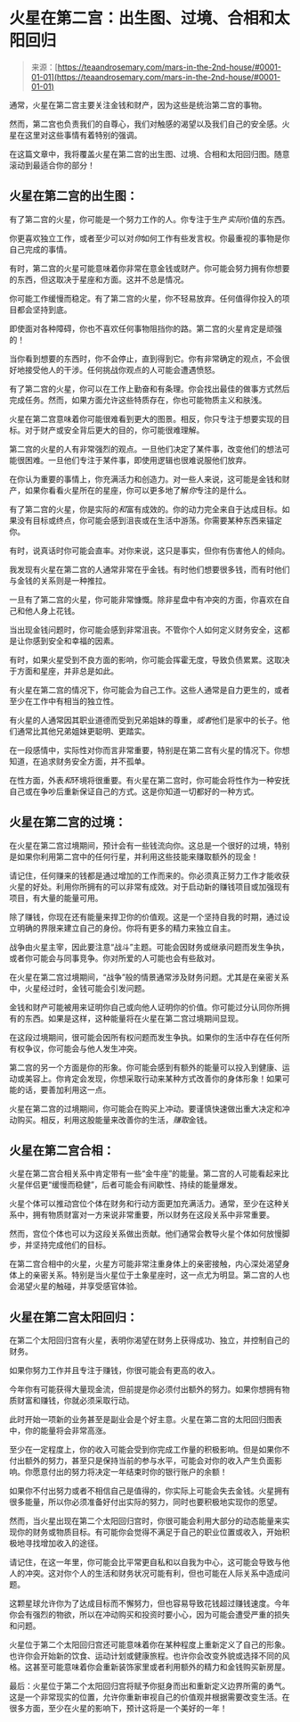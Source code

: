 <!--yml

category: 未分类

date: 2024-06-12 18:22:51

-->

# 火星在第二宫：出生图、过境、合相和太阳回归

> 来源：[https://teaandrosemary.com/mars-in-the-2nd-house/#0001-01-01](https://teaandrosemary.com/mars-in-the-2nd-house/#0001-01-01)

通常，火星在第二宫主要关注金钱和财产，因为这些是统治第二宫的事物。

然而，第二宫也负责我们的自尊心，我们对触感的渴望以及我们自己的安全感。火星在这里对这些事情有着特别的强调。

在这篇文章中，我将覆盖火星在第二宫的出生图、过境、合相和太阳回归图。随意滚动到最适合你的部分！

## 火星在第二宫的出生图：

有了第二宫的火星，你可能是一个努力工作的人。你专注于生产*实际*价值的东西。

你更喜欢独立工作，或者至少可以对*你*如何工作有些发言权。你最重视的事物是你自己完成的事情。

有时，第二宫的火星可能意味着你非常在意金钱或财产。你可能会努力拥有你想要的东西，但这取决于星座和方面。这并不总是情况。

你可能工作缓慢而稳定。有了第二宫的火星，你不轻易放弃。任何值得你投入的项目都会坚持到底。

即使面对各种障碍，你也不喜欢任何事物阻挡你的路。第二宫的火星肯定是顽强的！

当你看到想要的东西时，你不会停止，直到得到它。你有非常确定的观点，不会很好地接受他人的干涉。任何挑战你观点的人可能会遭遇愤怒。

有了第二宫的火星，你可以在工作上勤奋和有条理。你会找出最佳的做事方式然后完成任务。然而，如果方面允许这些特质存在，你也可能物质主义和肤浅。

火星在第二宫意味着你可能很难看到更大的图景。相反，你只专注于想要实现的目标。对于财产或安全背后更大的目的，你可能很难理解。

第二宫的火星的人有非常强烈的观点。一旦他们决定了某件事，改变他们的想法可能很困难。一旦他们专注于某件事，即使用逻辑也很难说服他们放弃。

在你认为重要的事情上，你充满活力和创造力。对一些人来说，这可能是金钱和财产，如果你看看火星所在的星座，你可以更多地了解*你*专注的是什么。

有了第二宫的火星，你是实际的*和*富有成效的。你的动力完全来自于达成目标。如果没有目标或终点，你可能会感到沮丧或在生活中游荡。你需要某种东西来锚定你。

有时，说真话时你可能会直率。对你来说，这只是事实，但你有伤害他人的倾向。

我发现有火星在第二宫的人通常非常在乎金钱。有时他们想要很多钱，而有时他们与金钱的关系则是一种推拉。

一旦有了第二宫的火星，你可能非常慷慨。除非星盘中有冲突的方面，你喜欢在自己和他人身上花钱。

当出现金钱问题时，你可能会感到非常沮丧。不管你个人如何定义财务安全，这都是让你感到安全和幸福的因素。

有时，如果火星受到不良方面的影响，你可能会挥霍无度，导致负债累累。这取决于方面和星座，并非总是如此。

有火星在第二宫的情况下，你可能会为自己工作。这些人通常是自力更生的，或者至少在工作中有相当的独立性。

有火星的人通常因其职业道德而受到兄弟姐妹的尊重，*或者*他们是家中的长子。他们通常比其他兄弟姐妹更聪明、更踏实。

在一段感情中，实际性对你而言非常重要，特别是在第二宫有火星的情况下。你想知道，在追求财务安全方面，并不孤单。

在性方面，外表*和*环境将很重要。有火星在第二宫时，你可能会将性作为一种安抚自己或在争吵后重新保证自己的方式。这是你知道一切都好的一种方式。

## 火星在第二宫的过境：

在火星在第二宫过境期间，预计会有一些钱流向你。这总是一个很好的过境，特别是如果你利用第二宫中的任何行星，并利用这些技能来赚取额外的现金！

请记住，任何赚来的钱都是通过增加的工作而来的。你必须真正努力工作才能收获火星的好处。利用你所拥有的可以非常有成效。对于启动新的赚钱项目或加强现有项目，有大量的能量可用。

除了赚钱，你现在还有能量来捍卫你的价值观。这是一个坚持自我的时期，通过设立明确的界限来建立自己的身份。你将有更多的精力来独立自主。

战争由火星主宰，因此要注意“战斗”主题。可能会因财务或继承问题而发生争执，或者你可能会与同事竞争。你对所爱的人可能也会有些敌对。

在火星在第二宫过境期间，“战争”般的情景通常涉及财务问题。尤其是在亲密关系中，火星经过时，金钱可能会引发问题。

金钱和财产可能被用来证明你自己或向他人证明你的价值。你可能过分认同你所拥有的东西。如果是这样，这种能量将在火星在第二宫过境期间显现。

在这段过境期间，很可能会因所有权问题而发生争执。如果你的生活中存在任何所有权争议，你可能会与他人发生冲突。

第二宫的另一个方面是你的形象。你可能会感到有额外的能量可以投入到健康、运动或美容上。你肯定会发现，你想采取行动来某种方式改善你的身体形象！如果可能的话，要善加利用这一点。

火星在第二宫的过境期间，你可能会在购买上冲动。要谨慎快速做出重大决定和冲动购买。相反，利用这股能量来改善你的生活，*赚取*金钱。

## 火星在第二宫合相：

火星在第二宫合相关系中肯定带有一些“金牛座”的能量。第二宫的人可能看起来比火星伴侣更“缓慢而稳健”，后者可能会有间歇性、持续的能量爆发。

火星个体可以推动宫位个体在财务和行动方面更加充满活力。通常，至少在这种关系中，拥有物质财富对一方来说非常重要，所以财务在这段关系中非常重要。

然而，宫位个体也可以为这段关系做出贡献。他们通常会教导火星个体如何放慢脚步，并坚持完成他们的目标。

在第二宫合相中的火星，火星方可能非常注重身体上的亲密接触，内心深处渴望身体上的亲密关系。特别是当火星位于土象星座时，这一点尤为明显。第二宫的人也会渴望火星的触碰，并享受感官体验。

## 火星在第二宫太阳回归：

在第二个太阳回归宫有火星，表明你渴望在财务上获得成功、独立，并控制自己的财务。

如果你努力工作并且专注于赚钱，你很可能会有更高的收入。

今年你有可能获得大量现金流，但前提是你必须付出额外的努力。如果你想拥有物质财富和赚钱，你就必须采取行动。

此时开始一项新的业务甚至是副业会是个好主意。火星在第二宫的太阳回归图表中，你的能量将会非常高涨。

至少在一定程度上，你的收入可能会受到你完成工作量的积极影响。但是如果你不付出额外的努力，甚至只是保持当前的参与水平，可能会对你的收入产生负面影响。你愿意付出的努力将决定一年结束时你的银行账户的余额！

如果你不付出努力或者不相信自己是值得的，你实际上可能会失去金钱。火星拥有很多能量，所以你必须准备好付出实际的努力，同时也要积极地实现你的愿望。

然而，当火星出现在第二个太阳回归宫时，你很可能会利用大部分的动态能量来实现你的财务或物质目标。有可能你会觉得不满足于自己的职业位置或收入，开始积极地寻找增加收入的途径。

请记住，在这一年里，你可能会比平常更自私和以自我为中心，这可能会导致与他人的冲突。这对你个人的生活和财务状况可能有利，但也可能在人际关系中造成问题。

这颗星球允许你为了达成目标而不懈努力，但也容易导致花钱超过赚钱速度。今年你会有强烈的物欲，所以在冲动购买和投资时要小心，因为可能会遭受严重的损失和问题。

火星位于第二个太阳回归宫还可能意味着你在某种程度上重新定义了自己的形象。也许你会开始新的饮食、运动计划或健康旅程。也许你会改变外貌或选择不同的风格。这甚至可能意味着你会重新装饰家里或者利用额外的精力和金钱购买新房屋。

最后：火星位于第二个太阳回归宫将赋予你挺身而出和重新定义边界所需的勇气。这是一个非常现实的位置，允许你重新审视自己的价值观并根据需要改变生活。在很多方面，至少在火星的影响下，预计这将是一个美好的一年！
